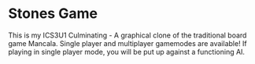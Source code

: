 # Stones Game
This is my ICS3U1 Culminating - A graphical clone of the traditional board game Mancala. Single player and multiplayer gamemodes are available!
If playing in single player mode, you will be put up against a functioning AI.
